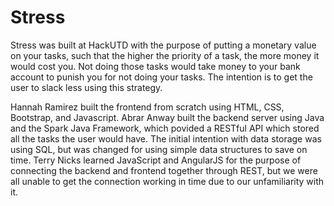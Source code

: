 # Stress
Stress was built at HackUTD with the purpose of putting a monetary value on your tasks, such that the higher the priority of a task, the more money it would cost you. Not doing those tasks would take money to your bank account to punish you for not doing your tasks. The intention is to get the user to slack less using this strategy.

Hannah Ramirez built the frontend from scratch using HTML, CSS, Bootstrap, and Javascript.
Abrar Anway built the backend server using Java and the Spark Java Framework, which povided a RESTful API which stored all the tasks the user would have. The initial intention with data storage was using SQL, but was changed for using simple data structures to save on time.
Terry Nicks learned JavaScript and AngularJS for the purpose of connecting the backend and frontend together through REST, but we were all unable to get the connection working in time due to our unfamiliarity with it. 

